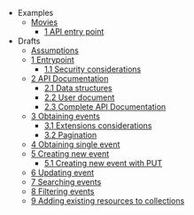 * Examples
  * [Movies](movies/0.index.md)
    * [1 API entry point](movies/1.entry-point.md)
* Drafts
  * [Assumptions](assumptions.md)
  * [1 Entrypoint](api-documentation/1.entry-point.md)
    * [1.1 Security considerations](1.1.security-considerations.md)
  * [2 API Documentation](api-documentation/2.api-documentation.md)
    * [2.1 Data structures](api-documentation/2.1.api-documentation-data-structures.md)
    * [2.2 User document](api-documentation/2.2.api-documentation-user-document.md)
    * [2.3 Complete API Documentation](api-documentation/2.3.complete-api-documentation.md)
  * [3 Obtaining events](drafts/3.obtaining-events.md)
    * [3.1 Extensions considerations](drafts/3.1.extensions-considerations.md)
    * [3.2 Pagination](drafts/3.2.pagination.md)
  * [4 Obtaining single event](drafts/4.obtaining-single-event.md)
  * [5 Creating new event](drafts/5.creating-new-event.md)
    * [5.1 Creating new event with PUT](drafts/5.1.creating-event-with-put.md)
  * [6 Updating event](drafts/6.updating-event.md)
  * [7 Searching events](drafts/7.searching-events.md)
  * [8 Filtering events](drafts/8.filtering-events.md)
  * [9 Adding existing resources to collections](drafts/9.adding-existing-resources-to-collections.md)
